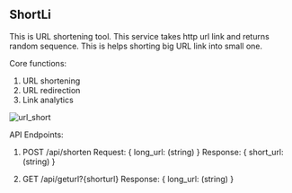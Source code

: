## ShortLi
This is URL shortening tool. This service takes http url link and returns random sequence. This is helps shorting big URL link into small one.

Core functions:
1. URL shortening
2. URL redirection
3. Link analytics

![url_short](https://github.com/user-attachments/assets/83900e39-2eee-43c9-b6db-a72410b7e568)

API Endpoints:

1. POST /api/shorten
Request:
  {
    long_url: (string)
  }
Response:
{
  short_url: (string)
}

2. GET /api/geturl?{shorturl}
Response:
{
  long_url: (string)
}
